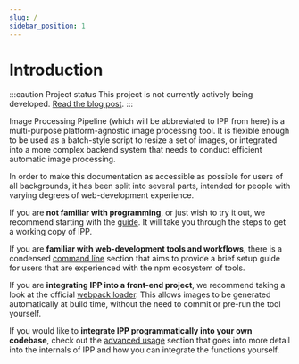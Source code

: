 ```yaml
---
slug: /
sidebar_position: 1
---
```


# Introduction

<!-- prettier-ignore-start -->
:::caution Project status
This project is not currently actively being developed. [Read the blog post](/blog/2021/11/22/future).
:::
<!-- prettier-ignore-end -->

Image Processing Pipeline (which will be abbreviated to IPP from here) is a multi-purpose
platform-agnostic image processing tool. It is flexible enough to be used as a batch-style script to
resize a set of images, or integrated into a more complex backend system that needs to conduct
efficient automatic image processing.

In order to make this documentation as accessible as possible for users of all backgrounds, it has
been split into several parts, intended for people with varying degrees of web-development
experience.

If you are **not familiar with programming**, or just wish to try it out, we recommend starting with
the [guide](guide/prerequisites.mdx). It will take you through the steps to get a working copy of
IPP.

If you are **familiar with web-development tools and workflows**, there is a condensed
[command line](cli/overview.mdx) section that aims to provide a brief setup guide for users that are
experienced with the npm ecosystem of tools.

If you are **integrating IPP into a front-end project**, we recommend taking a look at the official
[webpack loader](webpack/overview.mdx). This allows images to be generated automatically at build
time, without the need to commit or pre-run the tool yourself.

If you would like to **integrate IPP programmatically into your own codebase**, check out the
[advanced usage](advanced/overview.mdx) section that goes into more detail into the internals of IPP
and how you can integrate the functions yourself.
